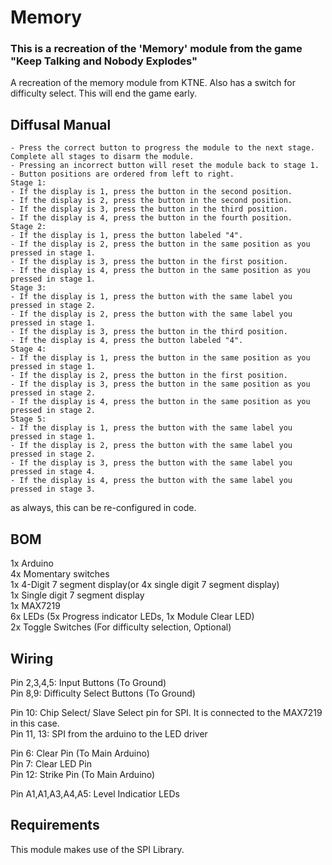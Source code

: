 # Memory
### This is a recreation of the 'Memory' module from the game "Keep Talking and Nobody Explodes"
A recreation of the memory module from KTNE. Also has a switch for difficulty select. This will end the game early.

## Diffusal Manual
```
- Press the correct button to progress the module to the next stage. Complete all stages to disarm the module.
- Pressing an incorrect button will reset the module back to stage 1.
- Button positions are ordered from left to right.
Stage 1:
- If the display is 1, press the button in the second position.
- If the display is 2, press the button in the second position.
- If the display is 3, press the button in the third position.
- If the display is 4, press the button in the fourth position.
Stage 2:
- If the display is 1, press the button labeled "4".
- If the display is 2, press the button in the same position as you pressed in stage 1.
- If the display is 3, press the button in the first position.
- If the display is 4, press the button in the same position as you pressed in stage 1.
Stage 3:
- If the display is 1, press the button with the same label you pressed in stage 2.
- If the display is 2, press the button with the same label you pressed in stage 1.
- If the display is 3, press the button in the third position.
- If the display is 4, press the button labeled "4".
Stage 4:
- If the display is 1, press the button in the same position as you pressed in stage 1.
- If the display is 2, press the button in the first position.
- If the display is 3, press the button in the same position as you pressed in stage 2.
- If the display is 4, press the button in the same position as you pressed in stage 2.
Stage 5:
- If the display is 1, press the button with the same label you pressed in stage 1.
- If the display is 2, press the button with the same label you pressed in stage 2.
- If the display is 3, press the button with the same label you pressed in stage 4.
- If the display is 4, press the button with the same label you pressed in stage 3.
```
as always, this can be re-configured in code.
## BOM
1x Arduino</br>
4x Momentary switches</br>
1x 4-Digit 7 segment display(or 4x single digit 7 segment display)</br>
1x Single digit 7 segment display</br>
1x MAX7219 </br>
6x LEDs (5x Progress indicator LEDs, 1x Module Clear LED)</br>
2x Toggle Switches (For difficulty selection, Optional)

## Wiring
Pin 2,3,4,5: Input Buttons (To Ground)</br>
Pin 8,9: Difficulty Select Buttons (To Ground)</br>

Pin 10: Chip Select/ Slave Select pin for SPI. It is connected to the MAX7219 in this case.</br>
Pin 11, 13: SPI from the arduino to the LED driver</br>

Pin 6: Clear Pin (To Main Arduino) </br>
Pin 7: Clear LED Pin</br>
Pin 12: Strike Pin (To Main Arduino) </br>

Pin A1,A1,A3,A4,A5: Level Indicatior LEDs</br>

## Requirements
This module makes use of the SPI Library.
